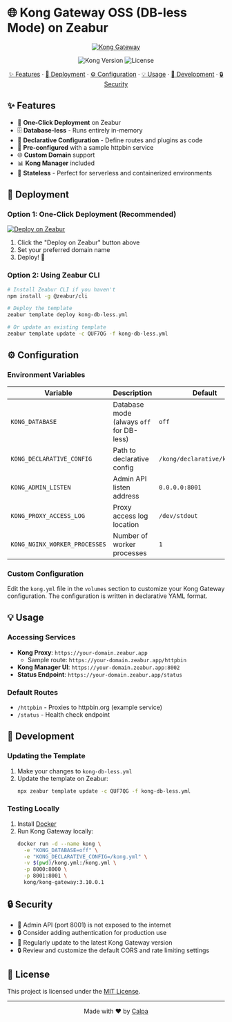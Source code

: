 # 🌐 Kong Gateway OSS (DB-less Mode) on Zeabur

<div align="center">

[![Kong Gateway](https://camo.githubusercontent.com/733593a5edce1e6474a3a82297582a813bbee7ba2edee6db8b35aa8c744a1e83/68747470733a2f2f6b6f6e6768712e636f6d2f77702d636f6e74656e742f75706c6f6164732f323031382f30352f6b6f6e672d6c6f676f2d6769746875622d726561646d652e706e67)](https://zeabur.com/templates/QUF7QG)

![Kong Version](https://img.shields.io/badge/Kong-3.10.0.1-blue)
![License](https://img.shields.io/badge/License-MIT-green)

[✨ Features](#-features) ·
[🚀 Deployment](#-deployment) ·
[⚙️ Configuration](#-configuration) ·
[💡 Usage](#-usage) ·
[🔧 Development](#-development) ·
[🔒 Security](#-security)

</div>

## ✨ Features

- 🚀 **One-Click Deployment** on Zeabur
- 🗄️ **Database-less** - Runs entirely in-memory
- 📝 **Declarative Configuration** - Define routes and plugins as code
- 🔌 **Pre-configured** with a sample httpbin service
- 🌐 **Custom Domain** support
- 📊 **Kong Manager** included
- 🔄 **Stateless** - Perfect for serverless and containerized environments

## 🚀 Deployment

### Option 1: One-Click Deployment (Recommended)

[![Deploy on Zeabur](https://zeabur.com/button.svg)](https://zeabur.com/templates/QUF7QG)

1. Click the "Deploy on Zeabur" button above
2. Set your preferred domain name
3. Deploy! 🚀

### Option 2: Using Zeabur CLI

```bash
# Install Zeabur CLI if you haven't
npm install -g @zeabur/cli

# Deploy the template
zeabur template deploy kong-db-less.yml

# Or update an existing template
zeabur template update -c QUF7QG -f kong-db-less.yml
```

## ⚙️ Configuration

### Environment Variables

| Variable | Description | Default |
|----------|-------------|---------|
| `KONG_DATABASE` | Database mode (always `off` for DB-less) | `off` |
| `KONG_DECLARATIVE_CONFIG` | Path to declarative config | `/kong/declarative/kong.yml` |
| `KONG_ADMIN_LISTEN` | Admin API listen address | `0.0.0.0:8001` |
| `KONG_PROXY_ACCESS_LOG` | Proxy access log location | `/dev/stdout` |
| `KONG_NGINX_WORKER_PROCESSES` | Number of worker processes | `1` |

### Custom Configuration

Edit the `kong.yml` file in the `volumes` section to customize your Kong Gateway configuration. The configuration is written in declarative YAML format.

## 💡 Usage

### Accessing Services

- **Kong Proxy**: `https://your-domain.zeabur.app`
  - Sample route: `https://your-domain.zeabur.app/httpbin`
- **Kong Manager UI**: `https://your-domain.zeabur.app:8002`
- **Status Endpoint**: `https://your-domain.zeabur.app/status`

### Default Routes

- `/httpbin` - Proxies to httpbin.org (example service)
- `/status` - Health check endpoint

## 🔧 Development

### Updating the Template

1. Make your changes to `kong-db-less.yml`
2. Update the template on Zeabur:
   ```bash
   npx zeabur template update -c QUF7QG -f kong-db-less.yml
   ```

### Testing Locally

1. Install [Docker](https://www.docker.com/)
2. Run Kong Gateway locally:
   ```bash
   docker run -d --name kong \
     -e "KONG_DATABASE=off" \
     -e "KONG_DECLARATIVE_CONFIG=/kong.yml" \
     -v $(pwd)/kong.yml:/kong.yml \
     -p 8000:8000 \
     -p 8001:8001 \
     kong/kong-gateway:3.10.0.1
   ```

## 🔒 Security

- 🔐 Admin API (port 8001) is not exposed to the internet
- 🔒 Consider adding authentication for production use
- 🔄 Regularly update to the latest Kong Gateway version
- 🔒 Review and customize the default CORS and rate limiting settings

## 📄 License

This project is licensed under the [MIT License](LICENSE).

---

<div align="center">
  Made with ❤️ by <a href="https://calpa.me">Calpa</a>
</div>
